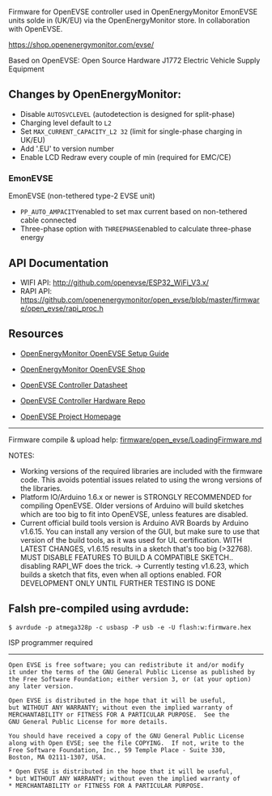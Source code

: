 
Firmware for OpenEVSE controller used in OpenEnergyMonitor EmonEVSE units solde in (UK/EU) via the OpenEnergyMonitor store. In collaboration with OpenEVSE.

https://shop.openenergymonitor.com/evse/

Based on OpenEVSE: Open Source Hardware J1772 Electric Vehicle Supply Equipment

## Changes by OpenEnergyMonitor:

- Disable `AUTOSVCLEVEL` (autodetection is designed for split-phase)
- Charging level default to `L2`
- Set `MAX_CURRENT_CAPACITY_L2 32` (limit for single-phase charging in UK/EU)
- Add '.EU' to version number
- Enable LCD Redraw every couple of min (required for EMC/CE)

### EmonEVSE

EmonEVSE (non-tethered type-2 EVSE unit)

- `PP_AUTO_AMPACITY`enabled to set max current based on non-tethered cable connected
- Three-phase option with `THREEPHASE`enabled to calculate three-phase energy

## API Documentation 

- WIFI API: http://github.com/openevse/ESP32_WiFi_V3.x/
- RAPI API: https://github.com/openenergymonitor/open_evse/blob/master/firmware/open_evse/rapi_proc.h

## Resources

- [OpenEnergyMonitor OpenEVSE Setup Guide](https://guide.openenergymonitor.org/integrations/openevse)
- [OpenEnergyMonitor OpenEVSE Shop](https://shop.openenergymonitor.com/ev-charging/)

- [OpenEVSE Controller Datasheet](https://github.com/OpenEVSE/OpenEVSE_PLUS/blob/master/OpenEVSE_PLUS_v5/OpenEVSE_Plus_v5.pdf)
- [OpenEVSE Controller Hardware Repo](https://github.com/OpenEVSE/OpenEVSE_PLUS)
- [OpenEVSE Project Homepage](https://openevse.com)


***


Firmware compile & upload help: [firmware/open_evse/LoadingFirmware.md](firmware/open_evse/LoadingFirmware.md)

NOTES:
- Working versions of the required libraries are included with the firmware code. This avoids potential issues related to using the wrong versions of the libraries.
- Platform IO/Arduino 1.6.x or newer is STRONGLY RECOMMENDED for compiling OpenEVSE. Older versions of Arduino will build sketches which are too big to fit into OpenEVSE, unless features are disabled.
- Current official build tools version is Arduino AVR Boards by Arduino v1.6.15. You can install any version of the GUI, but make sure to use that version of the build tools, as it was used for UL certification. WITH LATEST CHANGES, v1.6.15 results in a sketch that's too big (>32768). MUST DISABLE FEATURES TO BUILD A COMPATIBLE SKETCH.. disabling RAPI_WF does the trick.
->  Currently testing v1.6.23, which builds a sketch that fits, even when all options enabled. FOR DEVELOPMENT ONLY UNTIL FURTHER TESTING IS DONE

## Falsh pre-compiled using avrdude:

`$ avrdude -p atmega328p -c usbasp -P usb -e -U flash:w:firmware.hex`

ISP programmer required

***


```
Open EVSE is free software; you can redistribute it and/or modify
it under the terms of the GNU General Public License as published by
the Free Software Foundation; either version 3, or (at your option)
any later version.

Open EVSE is distributed in the hope that it will be useful,
but WITHOUT ANY WARRANTY; without even the implied warranty of
MERCHANTABILITY or FITNESS FOR A PARTICULAR PURPOSE.  See the
GNU General Public License for more details.

You should have received a copy of the GNU General Public License
along with Open EVSE; see the file COPYING.  If not, write to the
Free Software Foundation, Inc., 59 Temple Place - Suite 330,
Boston, MA 02111-1307, USA.

* Open EVSE is distributed in the hope that it will be useful,
* but WITHOUT ANY WARRANTY; without even the implied warranty of
* MERCHANTABILITY or FITNESS FOR A PARTICULAR PURPOSE.
```
